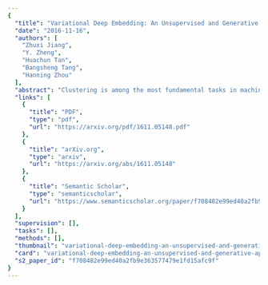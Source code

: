 ```yaml
---
{
  "title": "Variational Deep Embedding: An Unsupervised and Generative Approach to Clustering",
  "date": "2016-11-16",
  "authors": [
    "Zhuxi Jiang",
    "Y. Zheng",
    "Huachun Tan",
    "Bangsheng Tang",
    "Hanning Zhou"
  ],
  "abstract": "Clustering is among the most fundamental tasks in machine learning and artificial intelligence. In this paper, we propose Variational Deep Embedding (VaDE), a novel unsupervised generative clustering approach within the framework of Variational Auto-Encoder (VAE). Specifically, VaDE models the data generative procedure with a Gaussian Mixture Model (GMM) and a deep neural network (DNN): 1) the GMM picks a cluster; 2) from which a latent embedding is generated; 3) then the DNN decodes the latent embedding into an observable. Inference in VaDE is done in a variational way: a different DNN is used to encode observables to latent embeddings, so that the evidence lower bound (ELBO) can be optimized using the Stochastic Gradient Variational Bayes (SGVB) estimator and the reparameterization trick. Quantitative comparisons with strong baselines are included in this paper, and experimental results show that VaDE significantly outperforms the state-of-the-art clustering methods on 5 benchmarks from various modalities. Moreover, by VaDE's generative nature, we show its capability of generating highly realistic samples for any specified cluster, without using supervised information during training.",
  "links": [
    {
      "title": "PDF",
      "type": "pdf",
      "url": "https://arxiv.org/pdf/1611.05148.pdf"
    },
    {
      "title": "arXiv.org",
      "type": "arxiv",
      "url": "https://arxiv.org/abs/1611.05148"
    },
    {
      "title": "Semantic Scholar",
      "type": "semanticscholar",
      "url": "https://www.semanticscholar.org/paper/f708482e99ed40a2fb9e363577479e1fd15afc9f"
    }
  ],
  "supervision": [],
  "tasks": [],
  "methods": [],
  "thumbnail": "variational-deep-embedding-an-unsupervised-and-generative-approach-to-clustering-thumb.jpg",
  "card": "variational-deep-embedding-an-unsupervised-and-generative-approach-to-clustering-card.jpg",
  "s2_paper_id": "f708482e99ed40a2fb9e363577479e1fd15afc9f"
}
---
```


